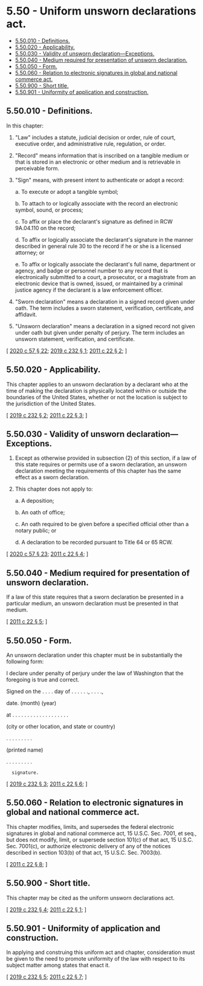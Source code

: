 # 5.50 - Uniform unsworn declarations act.
* [5.50.010 - Definitions.](#550010---definitions)
* [5.50.020 - Applicability.](#550020---applicability)
* [5.50.030 - Validity of unsworn declaration—Exceptions.](#550030---validity-of-unsworn-declarationexceptions)
* [5.50.040 - Medium required for presentation of unsworn declaration.](#550040---medium-required-for-presentation-of-unsworn-declaration)
* [5.50.050 - Form.](#550050---form)
* [5.50.060 - Relation to electronic signatures in global and national commerce act.](#550060---relation-to-electronic-signatures-in-global-and-national-commerce-act)
* [5.50.900 - Short title.](#550900---short-title)
* [5.50.901 - Uniformity of application and construction.](#550901---uniformity-of-application-and-construction)
## 5.50.010 - Definitions.
In this chapter:

1. "Law" includes a statute, judicial decision or order, rule of court, executive order, and administrative rule, regulation, or order.

2. "Record" means information that is inscribed on a tangible medium or that is stored in an electronic or other medium and is retrievable in perceivable form.

3. "Sign" means, with present intent to authenticate or adopt a record:

   a. To execute or adopt a tangible symbol;

   b. To attach to or logically associate with the record an electronic symbol, sound, or process;

   c. To affix or place the declarant's signature as defined in RCW 9A.04.110 on the record;

   d. To affix or logically associate the declarant's signature in the manner described in general rule 30 to the record if he or she is a licensed attorney; or

   e. To affix or logically associate the declarant's full name, department or agency, and badge or personnel number to any record that is electronically submitted to a court, a prosecutor, or a magistrate from an electronic device that is owned, issued, or maintained by a criminal justice agency if the declarant is a law enforcement officer.

4. "Sworn declaration" means a declaration in a signed record given under oath. The term includes a sworn statement, verification, certificate, and affidavit.

5. "Unsworn declaration" means a declaration in a signed record not given under oath but given under penalty of perjury. The term includes an unsworn statement, verification, and certificate.

\[ [2020 c 57 § 22](https://lawfilesext.leg.wa.gov/biennium/2019-20/Pdf/Bills/Session%20Laws/Senate/6028-S.SL.pdf?cite=2020%20c%2057%20§%2022); [2019 c 232 § 1](https://lawfilesext.leg.wa.gov/biennium/2019-20/Pdf/Bills/Session%20Laws/Senate/5017-S.SL.pdf?cite=2019%20c%20232%20§%201); [2011 c 22 § 2](https://lawfilesext.leg.wa.gov/biennium/2011-12/Pdf/Bills/Session%20Laws/House/1345.SL.pdf?cite=2011%20c%2022%20§%202); \]

## 5.50.020 - Applicability.
This chapter applies to an unsworn declaration by a declarant who at the time of making the declaration is physically located within or outside the boundaries of the United States, whether or not the location is subject to the jurisdiction of the United States.

\[ [2019 c 232 § 2](https://lawfilesext.leg.wa.gov/biennium/2019-20/Pdf/Bills/Session%20Laws/Senate/5017-S.SL.pdf?cite=2019%20c%20232%20§%202); [2011 c 22 § 3](https://lawfilesext.leg.wa.gov/biennium/2011-12/Pdf/Bills/Session%20Laws/House/1345.SL.pdf?cite=2011%20c%2022%20§%203); \]

## 5.50.030 - Validity of unsworn declaration—Exceptions.
1. Except as otherwise provided in subsection (2) of this section, if a law of this state requires or permits use of a sworn declaration, an unsworn declaration meeting the requirements of this chapter has the same effect as a sworn declaration.

2. This chapter does not apply to:

   a. A deposition;

   b. An oath of office;

   c. An oath required to be given before a specified official other than a notary public; or

   d. A declaration to be recorded pursuant to Title 64 or 65 RCW.

\[ [2020 c 57 § 23](https://lawfilesext.leg.wa.gov/biennium/2019-20/Pdf/Bills/Session%20Laws/Senate/6028-S.SL.pdf?cite=2020%20c%2057%20§%2023); [2011 c 22 § 4](https://lawfilesext.leg.wa.gov/biennium/2011-12/Pdf/Bills/Session%20Laws/House/1345.SL.pdf?cite=2011%20c%2022%20§%204); \]

## 5.50.040 - Medium required for presentation of unsworn declaration.
If a law of this state requires that a sworn declaration be presented in a particular medium, an unsworn declaration must be presented in that medium.

\[ [2011 c 22 § 5](https://lawfilesext.leg.wa.gov/biennium/2011-12/Pdf/Bills/Session%20Laws/House/1345.SL.pdf?cite=2011%20c%2022%20§%205); \]

## 5.50.050 - Form.
An unsworn declaration under this chapter must be in substantially the following form:

I declare under penalty of perjury under the law of Washington that the foregoing is true and correct.

Signed on the . . . . day of . . . . . ., . . . .,

date. (month) (year)

at . . . . . . . . . . . . . . . . . . .

(city or other location, and state or country)

. . . . . . . . .

(printed name)

. . . . . . . . .

      signature.

\[ [2019 c 232 § 3](https://lawfilesext.leg.wa.gov/biennium/2019-20/Pdf/Bills/Session%20Laws/Senate/5017-S.SL.pdf?cite=2019%20c%20232%20§%203); [2011 c 22 § 6](https://lawfilesext.leg.wa.gov/biennium/2011-12/Pdf/Bills/Session%20Laws/House/1345.SL.pdf?cite=2011%20c%2022%20§%206); \]

## 5.50.060 - Relation to electronic signatures in global and national commerce act.
This chapter modifies, limits, and supersedes the federal electronic signatures in global and national commerce act, 15 U.S.C. Sec. 7001, et seq., but does not modify, limit, or supersede section 101(c) of that act, 15 U.S.C. Sec. 7001(c), or authorize electronic delivery of any of the notices described in section 103(b) of that act, 15 U.S.C. Sec. 7003(b).

\[ [2011 c 22 § 8](https://lawfilesext.leg.wa.gov/biennium/2011-12/Pdf/Bills/Session%20Laws/House/1345.SL.pdf?cite=2011%20c%2022%20§%208); \]

## 5.50.900 - Short title.
This chapter may be cited as the uniform unsworn declarations act.

\[ [2019 c 232 § 4](https://lawfilesext.leg.wa.gov/biennium/2019-20/Pdf/Bills/Session%20Laws/Senate/5017-S.SL.pdf?cite=2019%20c%20232%20§%204); [2011 c 22 § 1](https://lawfilesext.leg.wa.gov/biennium/2011-12/Pdf/Bills/Session%20Laws/House/1345.SL.pdf?cite=2011%20c%2022%20§%201); \]

## 5.50.901 - Uniformity of application and construction.
In applying and construing this uniform act and chapter, consideration must be given to the need to promote uniformity of the law with respect to its subject matter among states that enact it.

\[ [2019 c 232 § 5](https://lawfilesext.leg.wa.gov/biennium/2019-20/Pdf/Bills/Session%20Laws/Senate/5017-S.SL.pdf?cite=2019%20c%20232%20§%205); [2011 c 22 § 7](https://lawfilesext.leg.wa.gov/biennium/2011-12/Pdf/Bills/Session%20Laws/House/1345.SL.pdf?cite=2011%20c%2022%20§%207); \]

